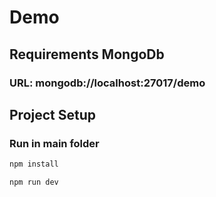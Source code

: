 # Demo

## Requirements MongoDb 
### URL: mongodb://localhost:27017/demo

## Project Setup
 
### Run in main folder
```sh
npm install
```
```sh
npm run dev
```